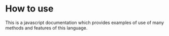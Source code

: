 # How to use

This is a javascript documentation which provides examples of use of many methods and features of this language.